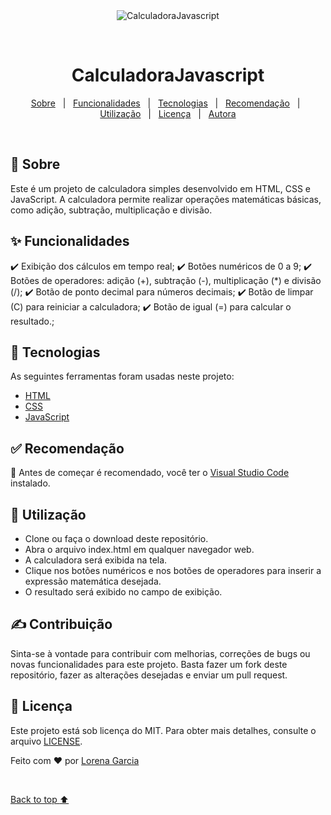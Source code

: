 <div align="center" id="top"> 
  <img src="https://media.giphy.com/media/v1.Y2lkPTc5MGI3NjExemlkOHpma3pnMjl3dnRoZjNrOXdzc2Rqdm0yNWR0NGJpOXhlYWVtZyZlcD12MV9pbnRlcm5hbF9naWZfYnlfaWQmY3Q9Zw/2eDXMCH3QM2aLdCrNh/giphy.gif" alt="CalculadoraJavascript" />

  &#xa0;

  <!-- <a href="https://calculadorajavascript.netlify.app">Demo</a> -->
</div>

<h1 align="center">CalculadoraJavascript</h1>

<!-- <p align="center">
  <img alt="Github top language" src="https://img.shields.io/github/languages/top/{{loresgarcia}}/calculadorajavascript?color=56BEB8">

  <img alt="Github language count" src="https://img.shields.io/github/languages/count/{{loresgarcia}}/calculadorajavascript?color=56BEB8">

  <img alt="Repository size" src="https://img.shields.io/github/repo-size/{{loresgarcia}}/calculadorajavascript?color=56BEB8">

  <img alt="License" src="https://img.shields.io/github/license/{{loresgarcia}}/calculadorajavascript?color=56BEB8">

</p> -->

<!-- Status -->

<!-- <h4 align="center"> 
	🚧  CalculadoraJavascript 🚀 Under construction...  🚧
</h4> 

<hr> -->

<p align="center">
  <a href="#dart-about">Sobre</a> &#xa0; | &#xa0; 
  <a href="#sparkles-features">Funcionalidades</a> &#xa0; | &#xa0;
  <a href="#rocket-technologies">Tecnologias</a> &#xa0; | &#xa0;
  <a href="#white_check_mark-requirements">Recomendação</a> &#xa0; | &#xa0;
  <a href="#checkered_flag-starting">Utilização</a> &#xa0; | &#xa0;
  <a href="#memo-license">Licença</a> &#xa0; | &#xa0;
  <a href="https://github.com/{{loresgarcia}}" target="_blank">Autora</a>
</p>

<br>

## :dart: Sobre 

Este é um projeto de calculadora simples desenvolvido em HTML, CSS e JavaScript. A calculadora permite realizar operações matemáticas básicas, como adição, subtração, multiplicação e divisão.

## :sparkles: Funcionalidades 

:heavy_check_mark: Exibição dos cálculos em tempo real;
:heavy_check_mark: Botões numéricos de 0 a 9;
:heavy_check_mark: Botões de operadores: adição (+), subtração (-), multiplicação (*) e divisão (/);
:heavy_check_mark: Botão de ponto decimal para números decimais;
:heavy_check_mark: Botão de limpar (C) para reiniciar a calculadora;
:heavy_check_mark: Botão de igual (=) para calcular o resultado.;


## :rocket: Tecnologias 

As seguintes ferramentas foram usadas neste projeto:

- [HTML](https://developer.mozilla.org/pt-BR/docs/Web/HTML)
- [CSS](https://developer.mozilla.org/pt-BR/docs/Web/CSS)
- [JavaScript](https://developer.mozilla.org/pt-BR/docs/Web/JavaScript)

## :white_check_mark: Recomendação 

:checkered_flag: Antes de começar é recomendado, você ter o [Visual Studio Code](https://code.visualstudio.com/download) instalado.

## :checkered_flag: Utilização


- Clone ou faça o download deste repositório.
- Abra o arquivo index.html em qualquer navegador web.
- A calculadora será exibida na tela.
- Clique nos botões numéricos e nos botões de operadores para inserir a expressão matemática desejada.
- O resultado será exibido no campo de exibição.


## :writing_hand: Contribuição

Sinta-se à vontade para contribuir com melhorias, correções de bugs ou novas funcionalidades para este projeto. Basta fazer um fork deste repositório, fazer as alterações desejadas e enviar um pull request.

## :memo: Licença

Este projeto está sob licença do MIT. Para obter mais detalhes, consulte o arquivo [LICENSE](LICENSE.md).


Feito com :heart: por <a href="https://github.com/{{loresgarcia}}" target="_blank">Lorena Garcia</a>

&#xa0;

<a href="#top">Back to top :arrow_up:</a>

